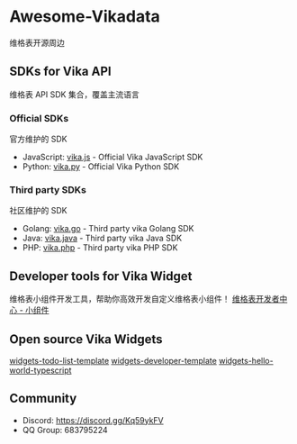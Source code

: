 # Awesome-Vikadata
维格表开源周边

## SDKs for Vika API
维格表 API SDK 集合，覆盖主流语言

### Official SDKs
官方维护的 SDK
- JavaScript: [vika.js](https://github.com/vikadata/vika.js) - Official Vika JavaScript SDK
- Python: [vika.py](https://github.com/vikadata/vika.py) - Official Vika Python SDK

### Third party SDKs
社区维护的 SDK
- Golang: [vika.go](https://github.com/vikadata/vika.go) - Third party vika Golang SDK
- Java: [vika.java](https://github.com/vikadata/vika.java) - Third party vika Java SDK
- PHP: [vika.php](https://github.com/vikadata/vika.php) - Third party vika PHP SDK

## Developer tools for Vika Widget
维格表小组件开发工具，帮助你高效开发自定义维格表小组件！
[维格表开发者中心 - 小组件](https://vika.cn/developers/widget/start)

## Open source Vika Widgets
[widgets-todo-list-template](https://github.com/vikadata/widgets-todo-list-template)
[widgets-developer-template](https://github.com/vikadata/widgets-developer-template)
[widgets-hello-world-typescript](https://github.com/vikadata/widgets-hello-world-typescript)

## Community
- Discord: https://discord.gg/Kq59ykFV
- QQ Group: 683795224
